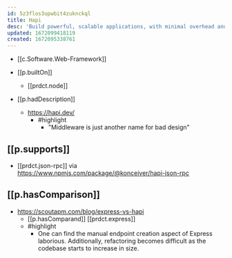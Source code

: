 ```yaml
---
id: 5z3flos3upwbit4zuknckql
title: Hapi
desc: 'Build powerful, scalable applications, with minimal overhead and full out-of-the-box functionality - your code, your way.'
updated: 1672099418119
created: 1672095338761
---
```


- [[c.Software.Web-Framework]]
- [[p.builtOn]] 
  - [[prdct.node]]

- [[p.hadDescription]]
  - https://hapi.dev/
    - #highlight
      - "Middleware is just another name for bad design"


## [[p.supports]]

- [[prdct.json-rpc]] via https://www.npmjs.com/package/@konceiver/hapi-json-rpc

## [[p.hasComparison]]

- https://scoutapm.com/blog/express-vs-hapi
  - [[p.hasComparand]] [[prdct.express]]
  - #highlight
    - One can find the manual endpoint creation aspect of Express laborious. Additionally, refactoring becomes difficult as the codebase starts to increase in size.